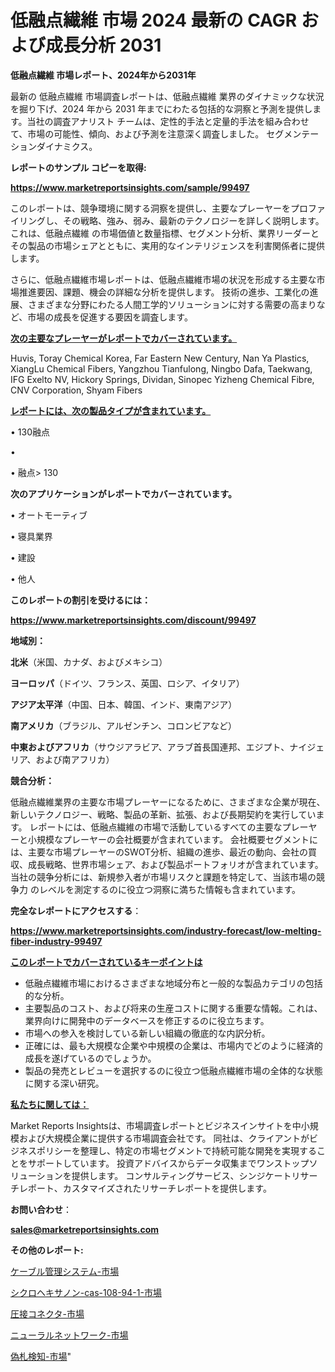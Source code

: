 # 低融点繊維 市場 2024 最新の CAGR および成長分析 2031

<strong>低融点繊維 市場レポート、2024年から2031年</strong>

最新の 低融点繊維 市場調査レポートは、低融点繊維 業界のダイナミックな状況を掘り下げ、2024 年から 2031 年までにわたる包括的な洞察と予測を提供します。当社の調査アナリスト チームは、定性的手法と定量的手法を組み合わせて、市場の可能性、傾向、および予測を注意深く調査しました。 セグメンテーションダイナミクス。



<strong>レポートのサンプル コピーを取得:</strong> <a href=https://www.marketreportsinsights.com/sample/99497>

<strong><u>https://www.marketreportsinsights.com/sample/99497</u></strong></a>

このレポートは、競争環境に関する洞察を提供し、主要なプレーヤーをプロファイリングし、その戦略、強み、弱み、最新のテクノロジーを詳しく説明します。 これは、低融点繊維 の市場価値と数量指標、セグメント分析、業界リーダーとその製品の市場シェアとともに、実用的なインテリジェンスを利害関係者に提供します。

さらに、低融点繊維市場レポートは、低融点繊維市場の状況を形成する主要な市場推進要因、課題、機会の詳細な分析を提供します。 技術の進歩、工業化の進展、さまざまな分野にわたる人間工学的ソリューションに対する需要の高まりなど、市場の成長を促進する要因を調査します。



<strong><u>次の主要なプレーヤーがレポートでカバーされています。</u></strong>

Huvis, Toray Chemical Korea, Far Eastern New Century, Nan Ya Plastics, XiangLu Chemical Fibers, Yangzhou Tianfulong, Ningbo Dafa, Taekwang, IFG Exelto NV, Hickory Springs, Dividan, Sinopec Yizheng Chemical Fibre, CNV Corporation, Shyam Fibers



<strong><u><b>レポートには、次の製品タイプが含まれています。</b></u></strong>

• 130融点

• 

• 融点> 130



<strong><b>次のアプリケーションがレポートでカバーされています。</b></strong>

• オートモーティブ

• 寝具業界

• 建設

• 他人



<strong><b>このレポートの割引を受けるには：</b></strong><a href=https://www.marketreportsinsights.com/discount/99497>

<strong><u>https://www.marketreportsinsights.com/discount/99497</u></strong></a>



<strong>地域別：</strong>



<strong>北米</strong>（米国、カナダ、およびメキシコ）



<strong>ヨーロッパ</strong>（ドイツ、フランス、英国、ロシア、イタリア）



<strong>アジア太平洋</strong>（中国、日本、韓国、インド、東南アジア）



<strong>南アメリカ</strong>（ブラジル、アルゼンチン、コロンビアなど）



<strong>中東およびアフリカ</strong>（サウジアラビア、アラブ首長国連邦、エジプト、ナイジェリア、および南アフリカ）



<strong>競合分析：</strong>

低融点繊維業界の主要な市場プレーヤーになるために、さまざまな企業が現在、新しいテクノロジー、戦略、製品の革新、拡張、および長期契約を実行しています。 レポートには、低融点繊維の市場で活動しているすべての主要なプレーヤーと小規模なプレーヤーの会社概要が含まれています。 会社概要セグメントには、主要な市場プレーヤーのSWOT分析、組織の進歩、最近の動向、会社の買収、成長戦略、世界市場シェア、および製品ポートフォリオが含まれています。 当社の競争分析には、新規参入者が市場リスクと課題を特定して、当該市場の競争力 のレベルを測定するのに役立つ洞察に満ちた情報も含まれています。



<strong>完全なレポートにアクセスする</strong>：

<a href=https://www.marketreportsinsights.com/industry-forecast/low-melting-fiber-industry-99497>

<strong><u>https://www.marketreportsinsights.com/industry-forecast/low-melting-fiber-industry-99497</u></strong></a>



<strong><u><b>このレポートでカバーされているキーポイントは</b></u></strong>
<ul>
  <li>低融点繊維市場におけるさまざまな地域分布と一般的な製品カテゴリの包括的な分析。</li>
  <li>主要製品のコスト、および将来の生産コストに関する重要な情報。これは、業界向けに開発中のデータベースを修正するのに役立ちます。</li>
  <li>市場への参入を検討している新しい組織の徹底的な内訳分析。</li>
  <li>正確には、最も大規模な企業や中規模の企業は、市場内でどのように経済的成長を遂げているのでしょうか。</li>
  <li>製品の発売とレビューを選択するのに役立つ低融点繊維市場の全体的な状態に関する深い研究。</li>
</ul>


<strong><u><b>私たちに関しては：</b></u></strong>

Market Reports Insightsは、市場調査レポートとビジネスインサイトを中小規模および大規模企業に提供する市場調査会社です。 同社は、クライアントがビジネスポリシーを整理し、特定の市場セグメントで持続可能な開発を実現することをサポートしています。 投資アドバイスからデータ収集までワンストップソリューションを提供します。 コンサルティングサービス、シンジケートリサーチレポート、カスタマイズされたリサーチレポートを提供します。



<strong><b>お問い合わせ</b></strong>：

<a href=mailto:sales@marketreportsinsights.com>

<strong><u>sales@marketreportsinsights.com</u></strong></a>



<strong>その他のレポート:</strong>

<a href=https://www.linkedin.com/pulse/ケーブル管理システム-市場-2023-最新の-cagr-および成長分析-twnac/>ケーブル管理システム-市場</a>

<a href=https://www.linkedin.com/pulse/シクロヘキサノン-cas-108-94-1-市場-2023-総利益と主要ベンダー-ytimf/>シクロヘキサノン-cas-108-94-1-市場</a>

<a href=https://www.linkedin.com/pulse/圧接コネクタ-市場-2023-推進要因と成長機会-2030-analytics-achievers-24-analysis-dvuqf/>圧接コネクタ-市場</a>

<a href=https://www.linkedin.com/pulse/ニューラルネットワーク-市場-2023-年のダイナミクスとビジネストレンド-2030-pr-news-hub-rbbnf/>ニューラルネットワーク-市場</a>

<a href=https://www.linkedin.com/pulse/偽札検知-市場-2023-新興市場-将来の動向と市場需要-2030-analytics-achievers-24-analysis-yrxuf/>偽札検知-市場</a>"
